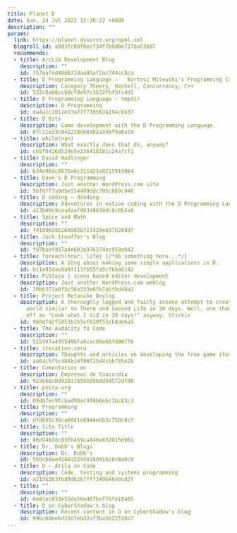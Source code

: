 ```yaml
---
title: Planet D
date: Sun, 24 Jul 2022 12:30:22 +0000
description: ""
params:
  link: https://planet.dsource.org/opml.xml
  blogroll_id: a9d3fc90f0ecf34f7b9d8e7278a53bd7
  recommends:
  - title: ArcLib Development Blog
    description: ""
    id: 757ba7ad48d831daa05af2ac744cc8ca
  - title: D Programming Language –   Bartosz Milewski's Programming Cafe
    description: Category Theory, Haskell, Concurrency, C++
    id: 532c8ab8ccbdcf0e97c3b32fbf5fcdd1
  - title: D Programming Language – tmpdir
    description: D Programming
    id: da4a1c2012e13a77f7185626194c8b37
  - title: D Bits
    description: Game development with the D Programming Language.
    id: 07c11e23c042218eb8482a345f9a6a19
  - title: while(nan)
    description: What exactly does that do, anyway?
    id: c65f0426d524e5e236418181c24a7cf1
  - title: David Nadlinger
    description: ""
    id: b34e96dc8631e6c311421e0215919064
  - title: Dave's D Programming
    description: Just another WordPress.com site
    id: 5bf6ff7a9dbe154499ddc795c869c940
  - title: D coding – dcoding
    description: Adventures in native coding with the D Programming Language
    id: a13b09c9ceadaaf00349838dc8c8b2a8
  - title: Spice and Math
    description: ""
    id: f41096392269902b721920e837b208d7
  - title: Jack Stouffer's Blog
    description: ""
    id: f97baefd37a4e603a976274ec959a042
  - title: foreach(hour; life) {/*do something here...*/}
    description: A blog about making some simple applications in D.
    id: b11e83dae8a9f113fb55fa5cf6ba6142
  - title: Pihlaja | scene based editor development
    description: Just another WordPress.com weblog
    id: 30bb371a0f5c56a333e6fb7abfbd48a2
  - title: Project Metacube Devlog
    description: A thoroughly logged and fairly insane attempt to create a virtual
      world similar to There and Second Life in 30 days. Well, one that can be shown
      off as "Look what I did in 30 days!" anyway. Stickin
    id: 968dfd2f5053b2b5ef639f55cb4de6a5
  - title: The Audacity to Code
    description: ""
    id: 515997a4955498fa8cec85e60fd90ff8
  - title: iteration-zero
    description: Thoughts and articles on developing the free game iteration-zero.
    id: aa0ac5f5c404b14f06f25d4cbbf05e2b
  - title: Comentarios en
    description: Empresas de Concordia
    id: 92abb6c8d92017659109bdd6d572dfd8
  - title: poita.org
    description: ""
    id: 09db7ec9fcba490ec9f0b6ebc3bc83c3
  - title: Programming
    description: ""
    id: dfd665c36ca60d1e8944e6b3c759c8c7
  - title: Site Title
    description: ""
    id: 86d9483dc83fb459ca840e832015d961
  - title: Dr. Dobb's Blogs
    description: Dr. Dobb's
    id: 569c68aed28815344018d916cbc8a0c9
  - title: D – Átila on Code
    description: Code, testing and systems programming
    id: a215b303fbd9d6267ff7349b48e9cd2f
  - title: ""
    description: ""
    id: 0e41ec033e55da56e407bef76fe10a05
  - title: D on CyberShadow's blog
    description: Recent content in D on CyberShadow's blog
    id: 99bc6dee6d2ddfebd2af3ba5b22510b7
---
```

